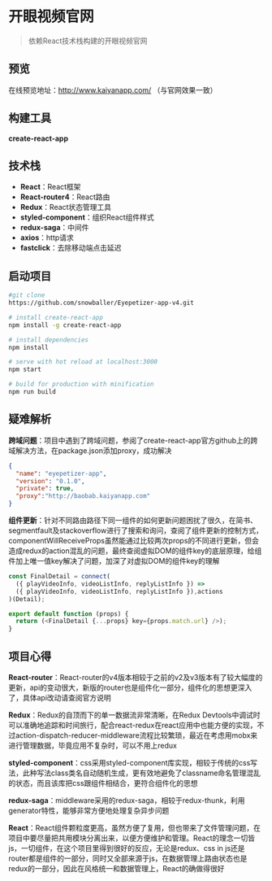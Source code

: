 # 开眼视频官网

>依赖React技术栈构建的开眼视频官网

## 预览

在线预览地址：http://www.kaiyanapp.com/
（与官网效果一致）

## 构建工具

**create-react-app**

## 技术栈

- **React**：React框架
- **React-router4**：React路由
- **Redux**：React状态管理工具
- **styled-component**：组织React组件样式
- **redux-saga**：中间件
- **axios**：http请求
- **fastclick**：去除移动端点击延迟

## 启动项目
``` bash
#git clone
https://github.com/snowballer/Eyepetizer-app-v4.git

# install create-react-app
npm install -g create-react-app

# install dependencies
npm install

# serve with hot reload at localhost:3000
npm start

# build for production with minification
npm run build

```

## 疑难解析

**跨域问题**：项目中遇到了跨域问题，参阅了create-react-app官方github上的跨域解决方法，在package.json添加proxy，成功解决

```json
{
  "name": "eyepetizer-app",
  "version": "0.1.0",
  "private": true,
  "proxy":"http://baobab.kaiyanapp.com"
}
```

**组件更新**：针对不同路由路径下同一组件的如何更新问题困扰了很久，在简书、segmentfault及stackoverflow进行了搜索和询问，查阅了组件更新的控制方式，componentWillReceiveProps虽然能通过比较两次props的不同进行更新，但会造成redux的action混乱的问题，最终查阅虚拟DOM的组件key的底层原理，给组件加上唯一值key解决了问题，加深了对虚拟DOM的组件key的理解

```javascript
const FinalDetail = connect(
  ({ playVideoInfo, videoListInfo, replyListInfo }) =>
  ({ playVideoInfo, videoListInfo, replyListInfo }),actions
)(Detail);

export default function (props) {
  return (<FinalDetail {...props} key={props.match.url} />);
}
```

## 项目心得

**React-router**：React-router的v4版本相较于之前的v2及v3版本有了较大幅度的更新，api的变动很大，新版的router也是组件化一部分，组件化的思想更深入了，具体api改动请查阅官方说明

**Redux**：Redux的自顶而下的单一数据流非常清晰，在Redux Devtools中调试时可以准确地追踪和时间旅行，配合react-redux在react应用中也能方便的实现，不过action-dispatch-reducer-middleware流程比较繁琐，最近在考虑用mobx来进行管理数据，毕竟应用不复杂时，可以不用上redux

**styled-component**：css采用styled-component库实现，相较于传统的css写法，此种写法class类名自动随机生成，更有效地避免了classname命名管理混乱的状态，而且该库把css跟组件相结合，更符合组件化的思想

**redux-saga**：middleware采用的redux-saga，相较于redux-thunk，利用generator特性，能够非常方便地处理复杂异步问题

**React**：React组件颗粒度更高，虽然方便了复用，但也带来了文件管理问题，在项目中要尽量把共用模块分离出来，以便方便维护和管理。React的理念一切皆js，一切组件，在这个项目里得到很好的反应，无论是redux、css in js还是router都是组件的一部分，同时又全部来源于js，在数据管理上路由状态也是redux的一部分，因此在风格统一和数据管理上，React的确做得很好
